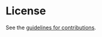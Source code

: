 # License

See the
[guidelines for contributions](https://github.com/ietf-wg-httpapi/digest-fields-problem-types/blob/main/CONTRIBUTING.md).
